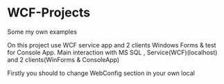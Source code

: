# WCF-Projects
Some my own examples

On this project use WCF service app and 2 clients Windows Forms & test for Console App.
Main interaction with MS SQL , Service(WCF)(localhost) and 2 clients(WinForms & ConsoleApp)


Firstly you should to change WebConfig <connectionString> section in your own local
